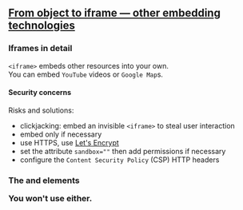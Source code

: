 ## [From object to iframe — other embedding technologies](https://developer.mozilla.org/en-US/docs/Learn/HTML/Multimedia_and_embedding/Other_embedding_technologies)

### Iframes in detail

`<iframe>` embeds other resources into your own.  
You can embed `YouTube` videos or `Google Map`s.  

#### Security concerns

Risks and solutions:
* clickjacking: embed an invisible `<iframe>` to steal user interaction
* embed only if necessary
* use HTTPS, use [Let's Encrypt](https://letsencrypt.org/)
* set the attribute `sandbox=""` then add permissions if necessary
* configure the `Content Security Policy` (CSP) HTTP headers

### The <embed> and <object> elements

You won't use either.  
